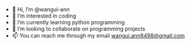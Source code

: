 - 👋 Hi, I’m @wangui-ann
- 👀 I’m interested in coding
- 🌱 I’m currently learning python programming
- 💞️ I’m looking to collaborate on programming projects
- 📫 You can reach me through my email wangui.ann8498@gmail.com

<!---
Apple-98/Apple-98 is a ✨ special ✨ repository because its `README.md` (this file) appears on your GitHub profile.
You can click the Preview link to take a look at your changes.
--->
